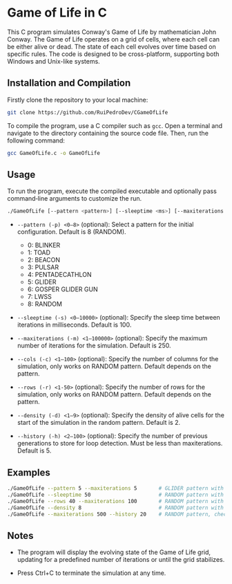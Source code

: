 # Game of Life in C

This C program simulates Conway's Game of Life by mathematician John Conway. The Game of Life operates on a grid of cells, where each cell can be either alive or dead. The state of each cell evolves over time based on specific rules.
The code is designed to be cross-platform, supporting both Windows and Unix-like systems.

## Installation and Compilation

Firstly clone the repository to your local machine:

```bash
git clone https://github.com/RuiPedroDev/CGameOfLife
```

To compile the program, use a C compiler such as `gcc`. Open a terminal and navigate to the directory containing the source code file. Then, run the following command:

```bash
gcc GameOfLife.c -o GameOfLife
```

## Usage

To run the program, execute the compiled executable and optionally pass command‑line arguments to customize the run.

```bash
./GameOfLife [--pattern <pattern>] [--sleeptime <ms>] [--maxiterations <n>] [--cols <n>] [--rows <n>] [--density <n>]
```

- `--pattern (-p) <0–8>` (optional): Select a pattern for the initial configuration. Default is 8 (RANDOM).
  - 0: BLINKER
  - 1: TOAD
  - 2: BEACON
  - 3: PULSAR
  - 4: PENTADECATHLON
  - 5: GLIDER
  - 6: GOSPER GLIDER GUN
  - 7: LWSS
  - 8: RANDOM

- `--sleeptime (-s) <0–10000>` (optional): Specify the sleep time between iterations in milliseconds. Default is 100.

- `--maxiterations (-m) <1–100000>` (optional): Specify the maximum number of iterations for the simulation. Default is 250.

- `--cols (-c) <1–100>` (optional): Specify the number of columns for the simulation, only works on RANDOM pattern. Default depends on the pattern.

- `--rows (-r) <1-50>` (optional): Specify the number of rows for the simulation, only works on RANDOM pattern. Default depends on the pattern.

- `--density (-d) <1–9>` (optional): Specify the density of alive cells for the start of the simulation in the random pattern. Default is 2.

- `--history (-h) <2–100>` (optional): Specify the number of previous generations to store for loop detection. Must be less than maxiterations. Default is 5.

## Examples

```bash
./GameOfLife --pattern 5 --maxiterations 5       # GLIDER pattern with 5 max iterations
./GameOfLife --sleeptime 50                      # RANDOM pattern with 50ms delay
./GameOfLife --rows 40 --maxiterations 100       # RANDOM pattern with 40 rows and 100 max iterations
./GameOfLife --density 8                         # RANDOM pattern with 80% density
./GameOfLife --maxiterations 500 --history 20    # RANDOM pattern, check for loops over the last 20 states up to 500 iterations
```

## Notes

- The program will display the evolving state of the Game of Life grid, updating for a predefined number of iterations or until the grid stabilizes.

- Press Ctrl+C to terminate the simulation at any time.
